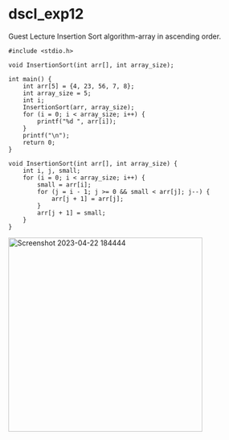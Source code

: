 # dscl_exp12
Guest Lecture
Insertion Sort algorithm-array in ascending order.


    #include <stdio.h>

    void InsertionSort(int arr[], int array_size);

    int main() {
        int arr[5] = {4, 23, 56, 7, 8};
        int array_size = 5;
        int i;
        InsertionSort(arr, array_size);
        for (i = 0; i < array_size; i++) {
            printf("%d ", arr[i]);
        }
        printf("\n");
        return 0;
    }

    void InsertionSort(int arr[], int array_size) {
        int i, j, small;
        for (i = 0; i < array_size; i++) {
            small = arr[i];
            for (j = i - 1; j >= 0 && small < arr[j]; j--) {
                arr[j + 1] = arr[j];
            }
            arr[j + 1] = small;
        }
    }
    
<img width="386" alt="Screenshot 2023-04-22 184444" src="https://user-images.githubusercontent.com/124857385/233787340-b81b496e-1632-4ffa-946e-6acc7bec8132.png">
